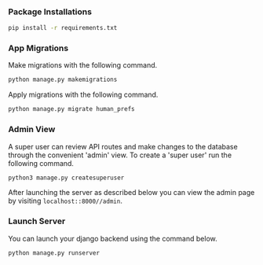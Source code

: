### Package Installations

```bash
pip install -r requirements.txt
```

### App Migrations

Make migrations with the following command.

```bash
python manage.py makemigrations
```

Apply migrations with the following command.

```bash
python manage.py migrate human_prefs
```

### Admin View

A super user can review API routes and make changes to the database through the convenient 'admin' view. To create a 'super user' run the following command.

```bash
python3 manage.py createsuperuser
```

After launching the server as described below you can view the admin page by visiting `localhost::8000//admin`.

### Launch Server

You can launch your django backend using the command below.

```bash
python manage.py runserver
```
